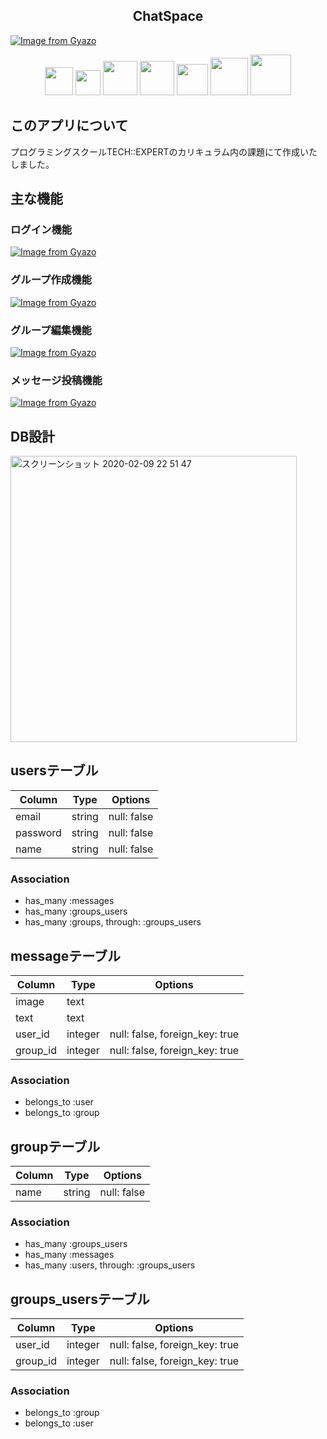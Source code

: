 <h2 align="center">ChatSpace</h2>

[![Image from Gyazo](https://i.gyazo.com/691d3a36aad92121fbdabf3dbd8251ad.gif)](https://gyazo.com/691d3a36aad92121fbdabf3dbd8251ad)

<p align="center">
  <a href="https://www.ruby-lang.org/ja/"><img src="https://user-images.githubusercontent.com/57389471/73752345-276ec180-47a4-11ea-8fe1-caf19e125eeb.png" height="45px;" /></a>
  <a href="https://rubyonrails.org/"><img src="https://user-images.githubusercontent.com/57389471/73752059-9697e600-47a3-11ea-89c1-47465384c4fb.png" height="40px;" /></a>
  <a href="http://haml.info/"><img src="https://user-images.githubusercontent.com/57389471/73752833-fba00b80-47a4-11ea-96d7-54c5e6808403.png" height="55px;" /></a>
  <a href="https://sass-lang.com/"><img src="https://user-images.githubusercontent.com/57389471/73752910-1a060700-47a5-11ea-90e4-0c95d7e3e4ed.png" height="55px;" /></a>
  <a href="https://jquery.com/"><img src="https://user-images.githubusercontent.com/57389471/73754740-38213680-47a8-11ea-8dc7-9a7dfa30c992.png" height="50px;" /></a>
  <a href="https://www.mysql.com/jp/"><img src="https://user-images.githubusercontent.com/57389471/73753087-6e10eb80-47a5-11ea-8a91-47f816398fcb.png" height="60px;" /></a>
  <a href="https://aws.amazon.com/jp/"><img src="https://user-images.githubusercontent.com/57389471/73807685-a568b200-4810-11ea-9b66-121e4ba95ecc.png" height="65px;" /></a>
</p>

## このアプリについて
プログラミングスクールTECH::EXPERTのカリキュラム内の課題にて作成いたしました。

## 主な機能

### ログイン機能
[![Image from Gyazo](https://i.gyazo.com/f4d336f791eed0d889b510187db93668.png)](https://gyazo.com/f4d336f791eed0d889b510187db93668)

### グループ作成機能
[![Image from Gyazo](https://i.gyazo.com/20c6c895a4b0d4c1f76f73b2c71527a7.png)](https://gyazo.com/20c6c895a4b0d4c1f76f73b2c71527a7)

### グループ編集機能
[![Image from Gyazo](https://i.gyazo.com/accd641e19312cc4af22e5d2623c60ae.png)](https://gyazo.com/accd641e19312cc4af22e5d2623c60ae)

### メッセージ投稿機能
[![Image from Gyazo](https://i.gyazo.com/691d3a36aad92121fbdabf3dbd8251ad.gif)](https://gyazo.com/691d3a36aad92121fbdabf3dbd8251ad)

## DB設計
<img width="458" alt="スクリーンショット 2020-02-09 22 51 47" src="https://user-images.githubusercontent.com/57389471/74103373-f10fb880-4b8e-11ea-8a62-31f4121ef95a.png">

## usersテーブル
|Column|Type|Options|
|------|----|-------|
|email|string|null: false|
|password|string|null: false|
|name|string|null: false|
### Association
- has_many :messages
- has_many :groups_users
- has_many  :groups,  through:  :groups_users

## messageテーブル
|Column|Type|Options|
|------|----|-------|
|image|text||
|text|text||
|user_id|integer|null: false, foreign_key: true|
|group_id|integer|null: false, foreign_key: true|
### Association
- belongs_to :user
- belongs_to :group

## groupテーブル
|Column|Type|Options|
|------|----|-------|
|name|string|null: false|
### Association
- has_many :groups_users
- has_many :messages
- has_many  :users,  through:  :groups_users

## groups_usersテーブル
|Column|Type|Options|
|------|----|-------|
|user_id|integer|null: false, foreign_key: true|
|group_id|integer|null: false, foreign_key: true|
### Association
- belongs_to :group
- belongs_to :user
